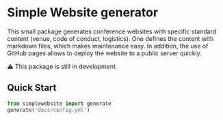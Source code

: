 # Simple Website generator

This small package generates conference websites with specific standard content (venue, code of conduct, logistics). One defines the content with markdown files, which makes maintenance easy. In addition, the use of GitHub pages allows to deploy the website to a public server quickly.


⚠️ This package is still in development.


## Quick Start

```python
from simplewebsite import generate
generate('docs/config.yml')
```